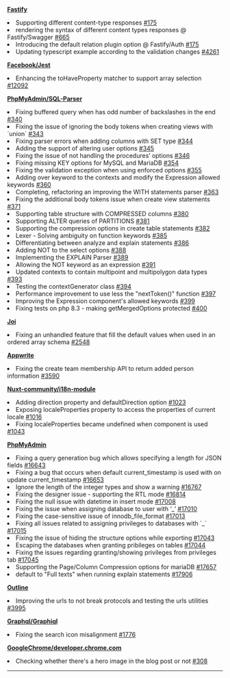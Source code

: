 <div align="left">  
  <div>
      <b><a target="_blank" href="https://github.com/fastify">Fastify</a></b>
      <p>
      <li>Supporting different content-type responses <a href="https://github.com/fastify/fastify/pull/4264">#175</a></li>
      <li>rendering the syntax of different content types responses @ Fastify/Swagger <a href="https://github.com/fastify/fastify-swagger/pull/665">#665</a></li>
      <li>Introducing the default relation plugin option @ Fastify/Auth <a href="https://github.com/fastify/fastify-auth/pull/175">#175</a></li>
      <li>Updating typescript example according to the validation changes <a href="https://github.com/fastify/fastify/pull/4261">#4261</a></li>
      </p>
      <b><a target="_blank" href="https://github.com/facebook/jest/">Facebook/Jest</a></b>
    <p>
      <li>Enhancing the toHaveProperty matcher to support array selection <a href="https://github.com/facebook/jest/pull/12092">#12092</a></li>
    </p>
    <b><a target="_blank" href="https://github.com/phpmyadmin/sql-parser/">PhpMyAdmin/SQL-Parser</a></b>
    <p>
      <li>Fixing buffered query when has odd number of backslashes in the end <a href="https://github.com/phpmyadmin/sql-parser/pull/340">#340</a></li>
      <li>Fixing the issue of ignoring the body tokens when creating views with `union` <a href="https://github.com/phpmyadmin/sql-parser/pull/343">#343</a></li>
      <li>Fixing parser errors when adding columns with SET type <a href="https://github.com/phpmyadmin/sql-parser/pull/344">#344</a></li>
        <li>Adding the support of altering user options <a href="https://github.com/phpmyadmin/sql-parser/pull/345">#345</a></li>
       <li>Fixing the issue of not handling the procedures’ options <a href="https://github.com/phpmyadmin/sql-parser/pull/346">#346</a></li>
       <li>Fixing missing KEY options for MySQL and MariaDB <a href="https://github.com/phpmyadmin/sql-parser/pull/354">#354</a></li>
       <li>Fixing the validation exception when using enforced options <a href="https://github.com/phpmyadmin/sql-parser/pull/355">#355</a></li>
           <li>Adding over keyword to the contexts and modify the Expression allowed keywords <a href="https://github.com/phpmyadmin/sql-parser/pull/360">#360</a></li>
          <li>Completing, refactoring an improving the WITH statements parser <a href="https://github.com/phpmyadmin/sql-parser/pull/363">#363</a></li>
      <li>Fixing the additional body tokens issue when create view statements  <a href="https://github.com/phpmyadmin/sql-parser/pull/371">#371</a></li>
      <li>Supporting table structure with COMPRESSED columns <a href="https://github.com/phpmyadmin/sql-parser/pull/380">#380</a></li>
       <li>Supporting ALTER queries of PARTITIONS <a href="https://github.com/phpmyadmin/sql-parser/pull/381">#381</a></li>
       <li>Supporting the compression options in create table statements <a href="https://github.com/phpmyadmin/sql-parser/pull/382">#382</a></li>
      <li>Lexer - Solving ambiguity on function keywords <a href="https://github.com/phpmyadmin/sql-parser/pull/385">#385</a></li>
       <li>Differentiating between analyze and explain statements <a href="https://github.com/phpmyadmin/sql-parser/pull/386">#386</a></li>
       <li>Adding NOT to the select options <a href="https://github.com/phpmyadmin/sql-parser/pull/388">#388</a></li>
       <li>Implementing the EXPLAIN Parser <a href="https://github.com/phpmyadmin/sql-parser/pull/389">#389</a></li>
       <li>Allowing the NOT keyword as an expression <a href="https://github.com/phpmyadmin/sql-parser/pull/391">#391</a></li>
       <li>Updated contexts to contain multipoint and multipolygon data types <a href="https://github.com/phpmyadmin/sql-parser/pull/393">#393</a></li>
      <li>Testing the contextGenerator class <a href="https://github.com/phpmyadmin/sql-parser/pull/394">#394</a></li>
      <li>Performance improvement to use less the "nextToken()" function  <a href="https://github.com/phpmyadmin/sql-parser/pull/397">#397</a></li>
      <li>Improving the Expression component's allowed keywords <a href="https://github.com/phpmyadmin/sql-parser/pull/399">#399</a></li>
      <li>Fixing tests on php 8.3 - making getMergedOptions protected <a href="https://github.com/phpmyadmin/sql-parser/pull/400">#400</a></li>
    </p>
       <b><a target="_blank" href="https://github.com/sideway/joi/">Joi</a></b>
    <p>
       <li>Fixing an unhandled feature that fill the default values when used in an ordered array schema <a href="https://github.com/sideway/joi/pull/2548">#2548</a></li>
    </p>
     <b><a target="_blank" href="https://github.com/appwrite">Appwrite</a></b>
    <p>
       <li>Fixing the create team membership API to return added person information <a href="https://github.com/appwrite/appwrite/pull/3590">#3590</a></li>
    </p>
    <b><a target="_blank" href="https://github.com/nuxt-community/i18n-module/">Nuxt-community/i18n-module</a></b>
    <p>
       <li>Adding direction property and defaultDirection option <a href="https://github.com/nuxt-community/i18n-module/pull/1023">#1023</a></li>
      <li>Exposing localeProperties property to access the properties of current locale <a href="https://github.com/nuxt-community/i18n-module/pull/1016">#1016</a></li>
      <li>Fixing localeProperties became undefined when <i18n> component is used <a href="https://github.com/nuxt-community/i18n-module/pull/1043">#1043</a></li>
    </p>
        <b><a target="_blank" href="https://github.com/phpmyadmin/phpmyadmin/">PhpMyAdmin</a></b>
    <p>
      <li>Fixing a query generation bug which allows specifying a length for JSON fields <a href="https://github.com/phpmyadmin/phpmyadmin/pull/16643">#16643</a></li>
             <li>Fixing a bug that occurs when default current_timestamp is used with on update current_timestamp <a href="https://github.com/phpmyadmin/phpmyadmin/pull/16653">#16653</a></li>
                   <li>Ignore the length of the integer types and show a warning <a href="https://github.com/phpmyadmin/phpmyadmin/pull/16767">#16767</a></li>
      <li>Fixing the designer issue - supporting the RTL mode <a href="https://github.com/phpmyadmin/phpmyadmin/pull/16814">#16814</a></li>
       <li>Fixing the null issue with datetime in insert mode <a href="https://github.com/phpmyadmin/phpmyadmin/pull/17008">#17008</a></li>
       <li>Fixing the issue when assigning database to user with ‘_’ <a href="https://github.com/phpmyadmin/phpmyadmin/pull/17010">#17010</a></li>
      <li>Fixing the case-sensitive issue of innodb_file_format <a href="https://github.com/phpmyadmin/phpmyadmin/pull/17013">#17013</a></li>
             <li>Fixing all issues related to assigning privileges to databases with `_`  <a href="https://github.com/phpmyadmin/phpmyadmin/pull/17015">#17015</a></li>
       <li>Fixing the issue of hiding the structure options while exporting  <a href="https://github.com/phpmyadmin/phpmyadmin/pull/17043">#17043</a></li>
 <li>Escaping the databases when granting pribileges on tables <a href="https://github.com/phpmyadmin/phpmyadmin/pull/17044">#17044</a></li>
             <li>Fixing the issues regarding granting/showing privileges from privileges tab <a href="https://github.com/phpmyadmin/phpmyadmin/pull/17045">#17045</a></li>
      <li>Supporting the Page/Column Compression options for mariaDB <a href="https://github.com/phpmyadmin/phpmyadmin/pull/17657">#17657</a></li>
      <li>default to "Full texts" when running explain statements <a href="https://github.com/phpmyadmin/phpmyadmin/pull/17906">#17906</a></li>
    </p>
       <b><a target="_blank" href="https://github.com/outline/outline">Outline</a></b>
    <p>
        <li>Improving the urls to not break protocols and testing the urls utilities <a href="https://github.com/outline/outline/pull/3995">#3995</a></li>
    </p>
          <b><a target="_blank" href="https://github.com/graphql/graphiql/">Graphql/Graphiql</a></b>
    <p>
       <li>Fixing the search icon misalignment <a href="https://github.com/graphql/graphiql/pull/1776">#1776</a></li>
    </p>
      <b><a target="_blank" href="https://github.com/GoogleChrome/developer.chrome.com/">GoogleChrome/developer.chrome.com</a></b>
    <p>
       <li>Checking whether there's a hero image in the blog post or not <a href="https://github.com/GoogleChrome/developer.chrome.com/pull/308">#308</a></li>
    </p>
  </div>
</div>
<hr/>
